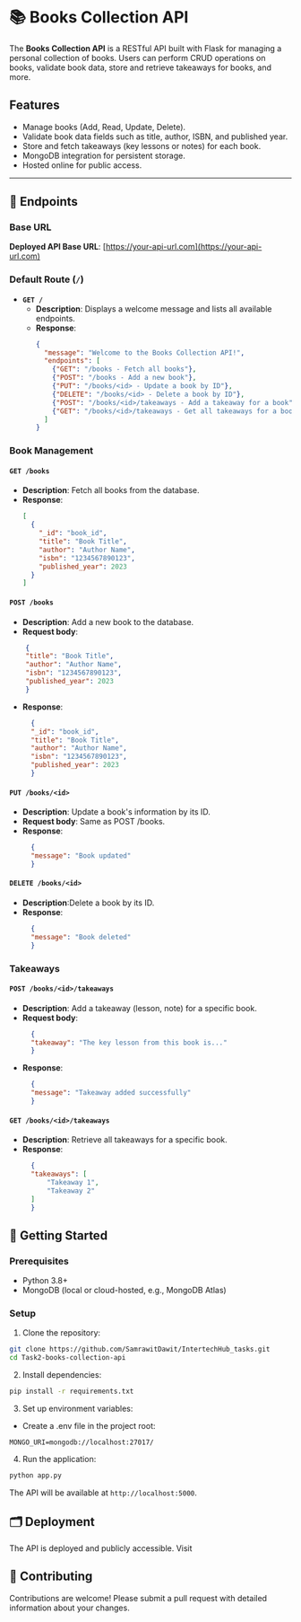 # 📚 Books Collection API

The **Books Collection API** is a RESTful API built with Flask for managing a personal collection of books. Users can perform CRUD operations on books, validate book data, store and retrieve takeaways for books, and more.

## Features

- Manage books (Add, Read, Update, Delete).
- Validate book data fields such as title, author, ISBN, and published year.
- Store and fetch takeaways (key lessons or notes) for each book.
- MongoDB integration for persistent storage.
- Hosted online for public access.

---

## 📂 Endpoints

### Base URL
**Deployed API Base URL**: [https://your-api-url.com](https://your-api-url.com)

### Default Route (`/`)
- **`GET /`**
  - **Description**: Displays a welcome message and lists all available endpoints.
  - **Response**:
    ```json
    {
      "message": "Welcome to the Books Collection API!",
      "endpoints": [
        {"GET": "/books - Fetch all books"},
        {"POST": "/books - Add a new book"},
        {"PUT": "/books/<id> - Update a book by ID"},
        {"DELETE": "/books/<id> - Delete a book by ID"},
        {"POST": "/books/<id>/takeaways - Add a takeaway for a book"},
        {"GET": "/books/<id>/takeaways - Get all takeaways for a book"}
      ]
    }
    ```

### Book Management

#### **`GET /books`**
- **Description**: Fetch all books from the database.
- **Response**:
  ```json
  [
    {
      "_id": "book_id",
      "title": "Book Title",
      "author": "Author Name",
      "isbn": "1234567890123",
      "published_year": 2023
    }
  ]

#### **`POST /books`**
- **Description**: Add a new book to the database.
- **Request body**:
```json
    {
    "title": "Book Title",
    "author": "Author Name",
    "isbn": "1234567890123",
    "published_year": 2023
    }
```
- **Response**:
  ```json
    {
    "_id": "book_id",
    "title": "Book Title",
    "author": "Author Name",
    "isbn": "1234567890123",
    "published_year": 2023
    }

#### **`PUT /books/<id>`**
- **Description**: Update a book's information by its ID.
- **Request body**: Same as POST /books.
- **Response**:
  ```json
    {
    "message": "Book updated"
    }
#### **`DELETE /books/<id>`**
- **Description**:Delete a book by its ID.
- **Response**:
  ```json
    {
    "message": "Book deleted"
    }

### Takeaways

#### **`POST /books/<id>/takeaways`**
- **Description**: Add a takeaway (lesson, note) for a specific book.
- **Request body**:
  ```json
    {
    "takeaway": "The key lesson from this book is..."
    }
- **Response**:
  ```json
    {
    "message": "Takeaway added successfully"
    }
#### **`GET /books/<id>/takeaways`**
- **Description**: Retrieve all takeaways for a specific book.
- **Response**:
  ```json
    {
    "takeaways": [
        "Takeaway 1",
        "Takeaway 2"
    ]
    }


## 🚀 Getting Started
### Prerequisites
- Python 3.8+
- MongoDB (local or cloud-hosted, e.g., MongoDB Atlas)
### Setup
1. Clone the repository:

```bash
git clone https://github.com/SamrawitDawit/IntertechHub_tasks.git
cd Task2-books-collection-api
``` 
2. Install dependencies:

```bash
pip install -r requirements.txt
```
3. Set up environment variables:

- Create a .env file in the project root:
```arduino
MONGO_URI=mongodb://localhost:27017/
```
4. Run the application:

```bash
python app.py
```
The API will be available at `http://localhost:5000`.

## 🗂 Deployment
The API is deployed and publicly accessible. Visit 

## 🤝 Contributing
Contributions are welcome! Please submit a pull request with detailed information about your changes.

